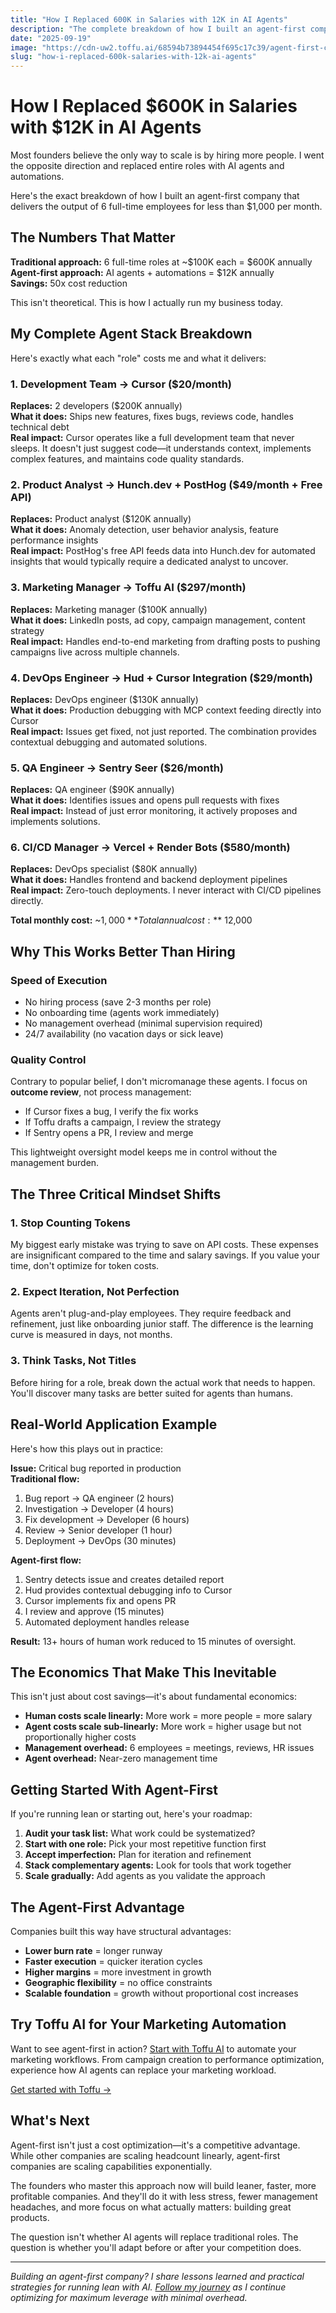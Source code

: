```yaml
---
title: "How I Replaced 600K in Salaries with 12K in AI Agents"
description: "The complete breakdown of how I built an agent-first company that replaced 6 full-time roles with AI agents and automations for 50x cost savings."
date: "2025-09-19"
image: "https://cdn-uw2.toffu.ai/68594b73894454f695c17c39/agent-first-cost-savings-comparison.png"
slug: "how-i-replaced-600k-salaries-with-12k-ai-agents"
---
```


# How I Replaced $600K in Salaries with $12K in AI Agents

Most founders believe the only way to scale is by hiring more people. I went the opposite direction and replaced entire roles with AI agents and automations.

Here's the exact breakdown of how I built an agent-first company that delivers the output of 6 full-time employees for less than $1,000 per month.

## The Numbers That Matter

**Traditional approach:** 6 full-time roles at ~$100K each = $600K annually  
**Agent-first approach:** AI agents + automations = $12K annually  
**Savings:** 50x cost reduction

This isn't theoretical. This is how I actually run my business today.

## My Complete Agent Stack Breakdown

Here's exactly what each "role" costs me and what it delivers:

### 1. Development Team → Cursor ($20/month)
**Replaces:** 2 developers ($200K annually)  
**What it does:** Ships new features, fixes bugs, reviews code, handles technical debt  
**Real impact:** Cursor operates like a full development team that never sleeps. It doesn't just suggest code—it understands context, implements complex features, and maintains code quality standards.

### 2. Product Analyst → Hunch.dev + PostHog ($49/month + Free API)
**Replaces:** Product analyst ($120K annually)  
**What it does:** Anomaly detection, user behavior analysis, feature performance insights  
**Real impact:** PostHog's free API feeds data into Hunch.dev for automated insights that would typically require a dedicated analyst to uncover.

### 3. Marketing Manager → Toffu AI ($297/month)
**Replaces:** Marketing manager ($100K annually)  
**What it does:** LinkedIn posts, ad copy, campaign management, content strategy  
**Real impact:** Handles end-to-end marketing from drafting posts to pushing campaigns live across multiple channels.

### 4. DevOps Engineer → Hud + Cursor Integration ($29/month)
**Replaces:** DevOps engineer ($130K annually)  
**What it does:** Production debugging with MCP context feeding directly into Cursor  
**Real impact:** Issues get fixed, not just reported. The combination provides contextual debugging and automated solutions.

### 5. QA Engineer → Sentry Seer ($26/month)
**Replaces:** QA engineer ($90K annually)  
**What it does:** Identifies issues and opens pull requests with fixes  
**Real impact:** Instead of just error monitoring, it actively proposes and implements solutions.

### 6. CI/CD Manager → Vercel + Render Bots ($580/month)
**Replaces:** DevOps specialist ($80K annually)  
**What it does:** Handles frontend and backend deployment pipelines  
**Real impact:** Zero-touch deployments. I never interact with CI/CD pipelines directly.

**Total monthly cost:** ~$1,000  
**Total annual cost:** ~$12,000

## Why This Works Better Than Hiring

### Speed of Execution
- No hiring process (save 2-3 months per role)
- No onboarding time (agents work immediately)
- No management overhead (minimal supervision required)
- 24/7 availability (no vacation days or sick leave)

### Quality Control
Contrary to popular belief, I don't micromanage these agents. I focus on **outcome review**, not process management:

- If Cursor fixes a bug, I verify the fix works
- If Toffu drafts a campaign, I review the strategy
- If Sentry opens a PR, I review and merge

This lightweight oversight model keeps me in control without the management burden.

## The Three Critical Mindset Shifts

### 1. Stop Counting Tokens
My biggest early mistake was trying to save on API costs. These expenses are insignificant compared to the time and salary savings. If you value your time, don't optimize for token costs.

### 2. Expect Iteration, Not Perfection
Agents aren't plug-and-play employees. They require feedback and refinement, just like onboarding junior staff. The difference is the learning curve is measured in days, not months.

### 3. Think Tasks, Not Titles
Before hiring for a role, break down the actual work that needs to happen. You'll discover many tasks are better suited for agents than humans.

## Real-World Application Example

Here's how this plays out in practice:

**Issue:** Critical bug reported in production  
**Traditional flow:** 
1. Bug report → QA engineer (2 hours)
2. Investigation → Developer (4 hours)  
3. Fix development → Developer (6 hours)
4. Review → Senior developer (1 hour)
5. Deployment → DevOps (30 minutes)

**Agent-first flow:**
1. Sentry detects issue and creates detailed report
2. Hud provides contextual debugging info to Cursor
3. Cursor implements fix and opens PR
4. I review and approve (15 minutes)
5. Automated deployment handles release

**Result:** 13+ hours of human work reduced to 15 minutes of oversight.

## The Economics That Make This Inevitable

This isn't just about cost savings—it's about fundamental economics:

- **Human costs scale linearly:** More work = more people = more salary
- **Agent costs scale sub-linearly:** More work = higher usage but not proportionally higher costs
- **Management overhead:** 6 employees = meetings, reviews, HR issues
- **Agent overhead:** Near-zero management time

## Getting Started With Agent-First

If you're running lean or starting out, here's your roadmap:

1. **Audit your task list:** What work could be systematized?
2. **Start with one role:** Pick your most repetitive function first
3. **Accept imperfection:** Plan for iteration and refinement
4. **Stack complementary agents:** Look for tools that work together
5. **Scale gradually:** Add agents as you validate the approach

## The Agent-First Advantage

Companies built this way have structural advantages:

- **Lower burn rate** = longer runway
- **Faster execution** = quicker iteration cycles  
- **Higher margins** = more investment in growth
- **Geographic flexibility** = no office constraints
- **Scalable foundation** = growth without proportional cost increases

## Try Toffu AI for Your Marketing Automation

Want to see agent-first in action? [Start with Toffu AI](https://toffu.ai) to automate your marketing workflows. From campaign creation to performance optimization, experience how AI agents can replace your marketing workload.

[Get started with Toffu →](https://toffu.ai/signup)

## What's Next

Agent-first isn't just a cost optimization—it's a competitive advantage. While other companies are scaling headcount linearly, agent-first companies are scaling capabilities exponentially.

The founders who master this approach now will build leaner, faster, more profitable companies. And they'll do it with less stress, fewer management headaches, and more focus on what actually matters: building great products.

The question isn't whether AI agents will replace traditional roles. The question is whether you'll adapt before or after your competition does.

---

*Building an agent-first company? I share lessons learned and practical strategies for running lean with AI. [Follow my journey](https://linkedin.com/in/orarbel) as I continue optimizing for maximum leverage with minimal overhead.*